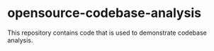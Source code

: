 # opensource-codebase-analysis

This repository contains code that is used to demonstrate codebase analysis.
